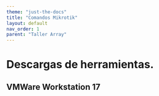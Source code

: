 ```yaml
---
theme: "just-the-docs"
title: "Comandos Mikrotik"
layout: default
nav_order: 1
parent: "Taller Array"
---
```

# **Descargas de herramientas.**

## VMWare Workstation 17
